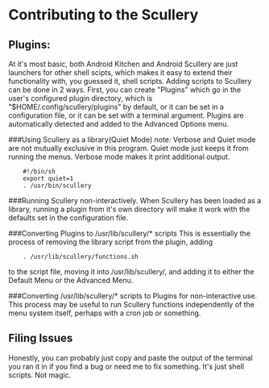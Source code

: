 Contributing to the Scullery
============================

Plugins:
--------
At it's most basic, both Android Kitchen and Android Scullery are just launchers
for other shell scipts, which makes it easy to extend their functionality with,
you guessed it, shell scripts. Adding scripts to Scullery can be done in 2 ways.
First, you can create "Plugins" which go in the user's configured plugin
directory, which is "$HOME/.config/scullery/plugins" by default, or it can be
set in a configuration file, or it can be set with a terminal argument. Plugins
are automatically detected and added to the Advanced Options menu.

###Using Scullery as a library(Quiet Mode)
note: Verbose and Quiet mode are not mutually exclusive in this program. Quiet
mode just keeps it from running the menus. Verbose mode makes it print
additional output.

        #!/bin/sh
        export quiet=1
        . /usr/bin/scullery

###Running Scullery non-interactively.
When Scullery has been loaded as a library, running a plugin from it's own
directory will make it work with the defaults set in the configuration file.

###Converting Plugins to /usr/lib/scullery/* scripts
This is essentially the process of removing the library script from the plugin,
adding

        . /usr/lib/scullery/functions.sh

to the script file, moving it into /usr/lib/scullery/, and adding it to either
the Default Menu or the Advanced Menu.

###Converting /usr/lib/scullery/* scripts to Plugins for non-interactive use.
This process may be useful to run Scullery functions independently of the
menu system itself, perhaps with a cron job or something.

Filing Issues
-------------

Honestly, you can probably just copy and paste the output of the terminal you
ran it in if you find a bug or need me to fix something. It's just shell
scripts. Not magic.